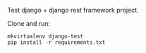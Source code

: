 Test django + django rest framework project.

Clone and run:

```
mkvirtualenv django-test
pip install -r requirements.txt
```

